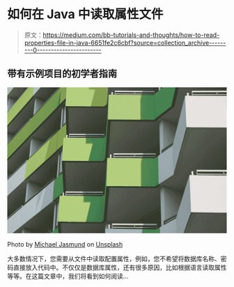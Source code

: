# 如何在 Java 中读取属性文件

> 原文：<https://medium.com/bb-tutorials-and-thoughts/how-to-read-properties-file-in-java-6651fe2c6cbf?source=collection_archive---------0----------------------->

## 带有示例项目的初学者指南

![](img/aa2c08dd93d1d7e29788db7bcf36daf2.png)

Photo by [Michael Jasmund](https://unsplash.com/@jasmund?utm_source=medium&utm_medium=referral) on [Unsplash](https://unsplash.com?utm_source=medium&utm_medium=referral)

大多数情况下，您需要从文件中读取配置属性，例如，您不希望将数据库名称、密码直接放入代码中。不仅仅是数据库属性，还有很多原因，比如根据语言读取属性等等。在这篇文章中，我们将看到如何阅读…